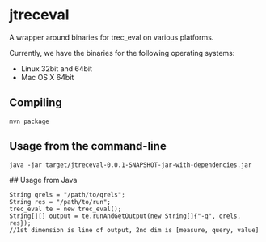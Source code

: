 # jtreceval

A wrapper around binaries for trec_eval on various platforms.

Currently, we have the binaries for the following operating systems:
 * Linux 32bit and 64bit
 * Mac OS X 64bit


## Compiling
```
mvn package
```

## Usage from the command-line

```
java -jar target/jtreceval-0.0.1-SNAPSHOT-jar-with-dependencies.jar
```


## Usage from Java

```
String qrels = "/path/to/qrels";
String res = "/path/to/run";
trec_eval te = new trec_eval();
String[][] output = te.runAndGetOutput(new String[]{"-q", qrels, res});
//1st dimension is line of output, 2nd dim is [measure, query, value]
``` 

